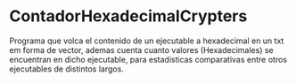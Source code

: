 # ContadorHexadecimalCrypters
Programa que volca el contenido de un ejecutable a hexadecimal en un txt em forma de vector, ademas cuenta cuanto valores (Hexadecimales) se encuentran en dicho ejecutable, para estadisticas comparativas entre otros ejecutables de distintos largos.
